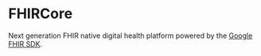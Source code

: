 # FHIRCore

Next generation FHIR native digital health platform powered by the [Google FHIR SDK](https://github.com/google/android-fhir).

